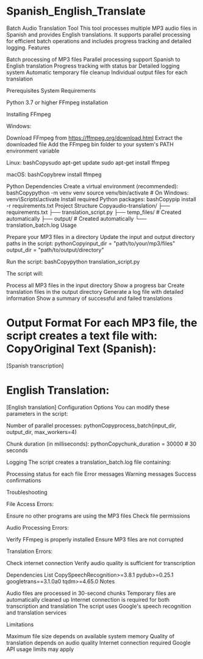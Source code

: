 # Spanish_English_Translate
Batch Audio Translation Tool
This tool processes multiple MP3 audio files in Spanish and provides English translations. It supports parallel processing for efficient batch operations and includes progress tracking and detailed logging.
Features

Batch processing of MP3 files
Parallel processing support
Spanish to English translation
Progress tracking with status bar
Detailed logging system
Automatic temporary file cleanup
Individual output files for each translation

Prerequisites
System Requirements

Python 3.7 or higher
FFmpeg installation

Installing FFmpeg

Windows:

Download FFmpeg from https://ffmpeg.org/download.html
Extract the downloaded file
Add the FFmpeg bin folder to your system's PATH environment variable


Linux:
bashCopysudo apt-get update
sudo apt-get install ffmpeg

macOS:
bashCopybrew install ffmpeg


Python Dependencies
Create a virtual environment (recommended):
bashCopypython -m venv venv
source venv/bin/activate  # On Windows: venv\Scripts\activate
Install required Python packages:
bashCopypip install -r requirements.txt
Project Structure
Copyaudio-translation/
├── requirements.txt
├── translation_script.py
├── temp_files/          # Created automatically
├── output/             # Created automatically
└── translation_batch.log
Usage

Prepare your MP3 files in a directory
Update the input and output directory paths in the script:
pythonCopyinput_dir = "path/to/your/mp3/files"
output_dir = "path/to/output/directory"

Run the script:
bashCopypython translation_script.py


The script will:

Process all MP3 files in the input directory
Show a progress bar
Create translation files in the output directory
Generate a log file with detailed information
Show a summary of successful and failed translations

Output Format
For each MP3 file, the script creates a text file with:
CopyOriginal Text (Spanish):
=====================
[Spanish transcription]

English Translation:
===================
[English translation]
Configuration Options
You can modify these parameters in the script:

Number of parallel processes:
pythonCopyprocess_batch(input_dir, output_dir, max_workers=4)

Chunk duration (in milliseconds):
pythonCopychunk_duration = 30000  # 30 seconds


Logging
The script creates a translation_batch.log file containing:

Processing status for each file
Error messages
Warning messages
Success confirmations

Troubleshooting

File Access Errors:

Ensure no other programs are using the MP3 files
Check file permissions


Audio Processing Errors:

Verify FFmpeg is properly installed
Ensure MP3 files are not corrupted


Translation Errors:

Check internet connection
Verify audio quality is sufficient for transcription



Dependencies List
CopySpeechRecognition>=3.8.1
pydub>=0.25.1
googletrans==3.1.0a0
tqdm>=4.65.0
Notes

Audio files are processed in 30-second chunks
Temporary files are automatically cleaned up
Internet connection is required for both transcription and translation
The script uses Google's speech recognition and translation services

Limitations

Maximum file size depends on available system memory
Quality of translation depends on audio quality
Internet connection required
Google API usage limits may apply
